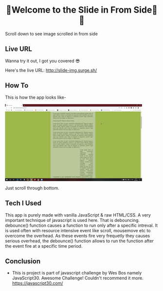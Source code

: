 # <h1 align="center"> 👋Welcome to the Slide in From Side🎵 👋 </h1>
Scroll down to see image scrolled in from side


## Live URL
Wanna try it out, I got you covered 😎

Here's the live URL: http://slide-img.surge.sh/

## How To
This is how the app looks like-


<img width="450" align="center" src="./img/Animated GIF-downsized_large.gif"/>

Just scroll through bottom.

## Tech I Used
This app is purely made with vanilla JavaScript & raw HTML/CSS. 
A very important technique of javascript is used here. That is debouncing. 
debounce() function causes a function to run only after a specific intreval. It is used often with resource intensive event like scroll, mousemove etc to overcome the overhead. As these events fire very frequetly they causes serious overhead, the debounce() function allows to run the function after the event fire at a specific time period.

## Conclusion

+ This is project is part of javascript challenge by Wes Bos namely JavaScript30. Awesome Challenge! Couldn't recommend it more. https://javascript30.com/
